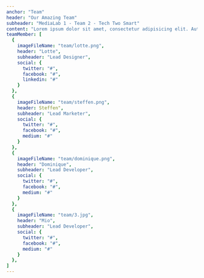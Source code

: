 ```yaml
---
anchor: "Team"
header: "Our Amazing Team"
subheader: "MediaLab 1 - Team 2 - Tech Two Smart"
content: "Lorem ipsum dolor sit amet, consectetur adipisicing elit. Aut eaque, laboriosam veritatis, quos non quis ad perspiciatis, totam corporis ea, alias ut unde."
teamMember: [
  {
    imageFileName: "team/lotte.png",
    header: "Lotte",
    subheader: "Lead Designer",
    social: {
      twitter: "#",
      facebook: "#",
      linkedin: "#"
    }
  },
  {
    imageFileName: "team/steffen.png",
    header: Steffen",
    subheader: "Lead Marketer",
    social: {
      twitter: "#",
      facebook: "#",
      medium: "#"
    }
  },
  {
    imageFileName: "team/dominique.png",
    header: "Dominique",
    subheader: "Lead Developer",
    social: {
      twitter: "#",
      facebook: "#",
      medium: "#"
    }
  },
  {
    imageFileName: "team/3.jpg",
    header: "Mio",
    subheader: "Lead Developer",
    social: {
      twitter: "#",
      facebook: "#",
      medium: "#"
    }
  },
]
---
```

